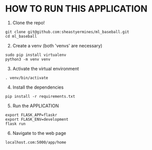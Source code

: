 # HOW TO RUN THIS APPLICATION

  1. Clone the repo!

    git clone git@github.com:sheastyermines/ml_baseball.git
    cd ml_baseball

  2. Create a venv (both 'venvs' are necessary)

    sudo pip install virtualenv
    python3 -m venv venv

  3. Activate the virtual environment

    . venv/bin/activate

  4. Install the dependencies

    pip install -r requirements.txt

  5. Run the APPLICATION

    export FLASK_APP=flaskr
    export FLASK_ENV=development
    flask run

  6. Navigate to the web page

    localhost.com:5000/app/home
